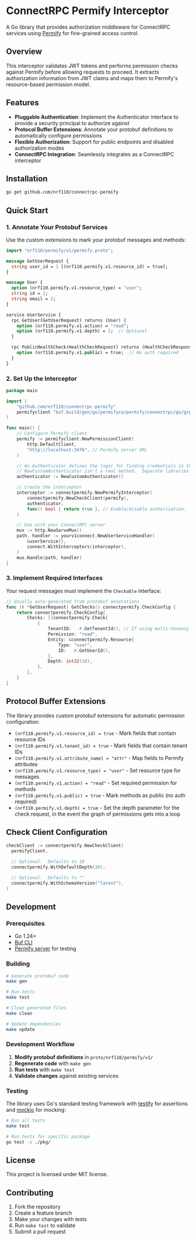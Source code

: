 # ConnectRPC Permify Interceptor

A Go library that provides authorization middleware for ConnectRPC services using [Permify](https://permify.co) for fine-grained access control.

## Overview

This interceptor validates JWT tokens and performs permission checks against Permify before allowing requests to proceed. It extracts authorization information from JWT claims and maps them to Permify's resource-based permission model.

## Features

- **Pluggable Authentication**: Implement the Authenticator interface to provide a security principal to authorize against
- **Protocol Buffer Extensions**: Annotate your protobuf definitions to automatically configure permissions
- **Flexible Authorization**: Support for public endpoints and disabled authorization modes
- **ConnectRPC Integration**: Seamlessly integrates as a ConnectRPC interceptor

## Installation

```bash
go get github.com/nrf110/connectrpc-permify
```

## Quick Start

### 1. Annotate Your Protobuf Services

Use the custom extensions to mark your protobuf messages and methods:

```protobuf
import "nrf110/permify/v1/permify.proto";

message GetUserRequest {
  string user_id = 1 [(nrf110.permify.v1.resource_id) = true];
}

message User {
  option (nrf110.permify.v1.resource_type) = "user";
  string id = 1;
  string email = 2;
}

service UserService {
  rpc GetUser(GetUserRequest) returns (User) {
    option (nrf110.permify.v1.action) = "read";
    option (nrf110.permify.v1.depth) = 2;  // Optional
  }

  rpc PublicHealthCheck(HealthCheckRequest) returns (HealthCheckResponse) {
    option (nrf110.permify.v1.public) = true;  // No auth required
  }
}
```

### 2. Set Up the Interceptor

```go
package main

import (
    "github.com/nrf110/connectrpc-permify"
    permifyclient "buf.build/gen/go/permifyco/permify/connectrpc/go/grpc/v1/grpcv1connect"
)

func main() {
    // Configure Permify client
    permify := permifyclient.NewPermissionClient(
        http.DefaultClient,
        "http://localhost:3476", // Permify server URL
    )

    // An Authenticator defines the logic for finding credentials in the request, verifying them, and returning the Principal
    // NewCustomAuthenticator isn't a real method.  Separate libraries defining Authenticator implementations are available.
    authenticator := NewCustomAuthenticator()

    // Create the interceptor
    interceptor := connectpermify.NewPermifyInterceptor(
        connectpermify.NewCheckClient(permify),
        authenticator,
        func() bool { return true }, // Enable/disable authorization.  Useful for testing locally without checks, or while migrating from another authorization solution.
    )

    // Use with your ConnectRPC server
    mux := http.NewServeMux()
    path, handler := yourv1connect.NewUserServiceHandler(
        &userService{},
        connect.WithInterceptors(interceptor),
    )
    mux.Handle(path, handler)
}
```

### 3. Implement Required Interfaces

Your request messages must implement the `Checkable` interface:

```go
// Usually auto-generated from protobuf annotations
func (r *GetUserRequest) GetChecks() connectpermify.CheckConfig {
    return connectpermify.CheckConfig{
        Checks: []connectpermify.Check{
            {
                TenantID:   r.GetTenantId(), // If using multi-tenancy
                Permission: "read",
                Entity: &connectpermify.Resource{
                    Type: "user",
                    ID:   r.GetUserId(),
                },
                Depth: int32(10),
            },
        },
    }
}
```

## Protocol Buffer Extensions

The library provides custom protobuf extensions for automatic permission configuration:

- `(nrf110.permify.v1.resource_id) = true` - Mark fields that contain resource IDs
- `(nrf110.permify.v1.tenant_id) = true` - Mark fields that contain tenant IDs
- `(nrf110.permify.v1.attribute_name) = "attr"` - Map fields to Permify attributes
- `(nrf110.permify.v1.resource_type) = "user"` - Set resource type for messages
- `(nrf110.permify.v1.action) = "read"` - Set required permission for methods
- `(nrf110.permify.v1.public) = true` - Mark methods as public (no auth required)
- `(nrf110.permify.v1.depth) = true` - Set the depth parameter for the check request, in the event the graph of permissions gets into a loop

## Check Client Configuration

```go
checkClient := connectpermify.NewCheckClient(
  permifyClient,

  // Optional.  Defaults to 10
  connectpermify.WithDefaultDepth(10),

  // Optional.  Defaults to ""
  connectpermify.WithSchemaVersion("latest"),
)
```

## Development

### Prerequisites

- Go 1.24+
- [Buf CLI](https://buf.build/docs/installation)
- [Permify server](https://docs.permify.co/getting-started/installation) for testing

### Building

```bash
# Generate protobuf code
make gen

# Run tests
make test

# Clean generated files
make clean

# Update dependencies
make update
```

### Development Workflow

1. **Modify protobuf definitions** in `proto/nrf110/permify/v1/`
2. **Regenerate code** with `make gen`
3. **Run tests** with `make test`
4. **Validate changes** against existing services

### Testing

The library uses Go's standard testing framework with [testify](https://github.com/stretchr/testify) for assertions and [mockio](https://github.com/ovechkin-dm/mockio) for mocking:

```bash
# Run all tests
make test

# Run tests for specific package
go test -v ./pkg/
```

## License

This project is licensed under MIT license.

## Contributing

1. Fork the repository
2. Create a feature branch
3. Make your changes with tests
4. Run `make test` to validate
5. Submit a pull request
